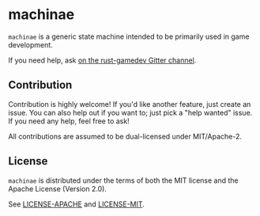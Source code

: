 # machinae

`machinae` is a generic state machine
intended to be primarily used in game development.

If you need help, ask [on the rust-gamedev Gitter channel][gi].

[gi]: https://gitter.im/rust-gamedev/Lobby

## Contribution

Contribution is highly welcome! If you'd like another
feature, just create an issue. You can also help
out if you want to; just pick a "help wanted" issue.
If you need any help, feel free to ask!

All contributions are assumed to be dual-licensed under
MIT/Apache-2.

## License

`machinae` is distributed under the terms of both the MIT 
license and the Apache License (Version 2.0).

See [LICENSE-APACHE](LICENSE-APACHE) and [LICENSE-MIT](LICENSE-MIT).
